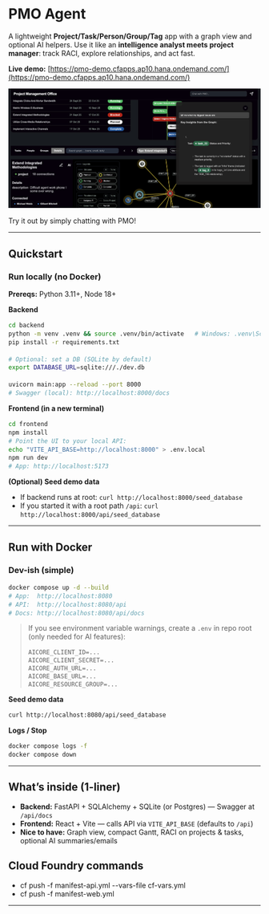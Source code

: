 # PMO Agent

A lightweight **Project/Task/Person/Group/Tag** app with a graph view and optional AI helpers.
Use it like an **intelligence analyst meets project manager**: track RACI, explore relationships, and act fast.

**Live demo:** [https://pmo-demo.cfapps.ap10.hana.ondemand.com/](https://pmo-demo.cfapps.ap10.hana.ondemand.com/)

![Demo Screenshot](https://github.com/Lscheinman/ai-pmo/blob/main/documentation/screenshot.png?raw=true)

Try it out by simply chatting with PMO!

---

## Quickstart

### Run locally (no Docker)

**Prereqs:** Python 3.11+, Node 18+

**Backend**

```bash
cd backend
python -m venv .venv && source .venv/bin/activate   # Windows: .venv\Scripts\activate
pip install -r requirements.txt

# Optional: set a DB (SQLite by default)
export DATABASE_URL=sqlite:///./dev.db

uvicorn main:app --reload --port 8000
# Swagger (local): http://localhost:8000/docs
```

**Frontend (in a new terminal)**

```bash
cd frontend
npm install
# Point the UI to your local API:
echo "VITE_API_BASE=http://localhost:8000" > .env.local
npm run dev
# App: http://localhost:5173
```

**(Optional) Seed demo data**

* If backend runs at root: `curl http://localhost:8000/seed_database`
* If you started it with a root path `/api`: `curl http://localhost:8000/api/seed_database`

---
## Run with Docker

### Dev-ish (simple)

```bash
docker compose up -d --build
# App:  http://localhost:8080
# API:  http://localhost:8080/api
# Docs: http://localhost:8080/api/docs
```

> If you see environment variable warnings, create a `.env` in repo root (only needed for AI features):
>
> ```
> AICORE_CLIENT_ID=...
> AICORE_CLIENT_SECRET=...
> AICORE_AUTH_URL=...
> AICORE_BASE_URL=...
> AICORE_RESOURCE_GROUP=...
> ```

**Seed demo data**

```bash
curl http://localhost:8080/api/seed_database
```

**Logs / Stop**

```bash
docker compose logs -f
docker compose down
```

---

## What’s inside (1-liner)

* **Backend:** FastAPI + SQLAlchemy + SQLite (or Postgres) — Swagger at `/api/docs`
* **Frontend:** React + Vite — calls API via `VITE_API_BASE` (defaults to `/api`)
* **Nice to have:** Graph view, compact Gantt, RACI on projects & tasks, optional AI summaries/emails

## Cloud Foundry commands
* cf push -f manifest-api.yml --vars-file cf-vars.yml
* cf push -f manifest-web.yml
---